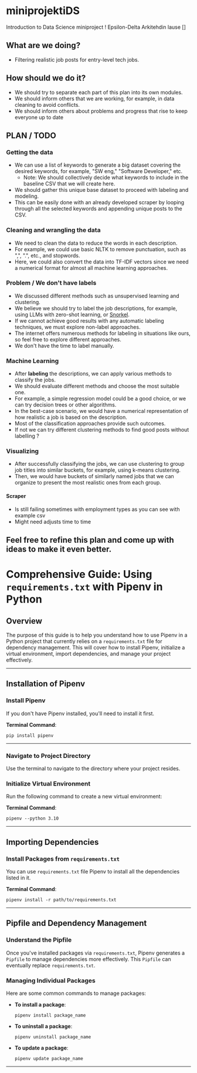 # miniprojektiDS
Introduction to Data Science miniproject !
Epsilon-Delta 
Arkitehdin lause []

## What are we doing?
- Filtering realistic job posts for entry-level tech jobs.

## How should we do it?
- We should try to separate each part of this plan into its own modules.
- We should inform others that we are working, for example, in data cleaning to avoid conflicts.
- We should inform others about problems and progress that rise to keep everyone up to date 

## PLAN / TODO 

### Getting the data
- We can use a list of keywords to generate a big dataset covering the desired keywords, for example, "SW eng," "Software Developer," etc.
  - Note: We should collectively decide what keywords to include in the baseline CSV that we will create here. 
- We should gather this unique base dataset to proceed with labeling and modeling.
- This can be easily done with an already developed scraper by looping through all the selected keywords and appending unique posts to the CSV.

### Cleaning and wrangling the data
- We need to clean the data to reduce the words in each description.
- For example, we could use basic NLTK to remove punctuation, such as ",", ".", etc., and stopwords.
- Here, we could also convert the data into TF-IDF vectors since we need a numerical format for almost all machine learning approaches.

### Problem / We don't have labels
- We discussed different methods such as unsupervised learning and clustering.
- We believe we should try to label the job descriptions, for example, using LLMs with zero-shot learning, or [Snorkel](https://www.snorkel.org/use-cases/01-spam-tutorial).
- If we cannot achieve good results with any automatic labeling techniques, we must explore non-label approaches.
- The internet offers numerous methods for labeling in situations like ours, so feel free to explore different approaches.
- We don't have the time to label manually.
  

### Machine Learning
- After __labeling__ the descriptions, we can apply various methods to classify the jobs.
- We should evaluate different methods and choose the most suitable one.
- For example, a simple regression model could be a good choice, or we can try decision trees or other algorithms.
- In the best-case scenario, we would have a numerical representation of how realistic a job is based on the description.
- Most of the classification approaches provide such outcomes.
- If not we can try different clustering methods to find good posts without labelling ?

### Visualizing
- After successfully classifying the jobs, we can use clustering to group job titles into similar buckets, for example, using k-means clustering.
- Then, we would have buckets of similarly named jobs that we can organize to present the most realistic ones from each group.

#### Scraper
- Is still failing sometimes with employment types as you can see with example csv
- Might need adjusts time to time

## Feel free to refine this plan and come up with ideas to make it even better.


# Comprehensive Guide: Using `requirements.txt` with Pipenv in Python

## Overview
The purpose of this guide is to help you understand how to use Pipenv in a Python project that currently relies on a `requirements.txt` file for dependency management. This will cover how to install Pipenv, initialize a virtual environment, import dependencies, and manage your project effectively.

---

## Installation of Pipenv

### Install Pipenv

If you don't have Pipenv installed, you'll need to install it first. 

**Terminal Command**:
```
pip install pipenv
```

---

### Navigate to Project Directory

Use the terminal to navigate to the directory where your project resides.

### Initialize Virtual Environment

Run the following command to create a new virtual environment:

**Terminal Command**:
```
pipenv --python 3.10
```

---

## Importing Dependencies

### Install Packages from `requirements.txt`

You can use `requirements.txt` file Pipenv to install all the dependencies listed in it.

**Terminal Command**:
```
pipenv install -r path/to/requirements.txt
```

---

##  Pipfile and Dependency Management

### Understand the Pipfile

Once you've installed packages via `requirements.txt`, Pipenv generates a `Pipfile` to manage dependencies more effectively. This `Pipfile` can eventually replace `requirements.txt`.

### Managing Individual Packages

Here are some common commands to manage packages:

- **To install a package**:  
  ```
  pipenv install package_name
  ```
  
- **To uninstall a package**:  
  ```
  pipenv uninstall package_name
  ```
  
- **To update a package**:  
  ```
  pipenv update package_name
  ```

---
